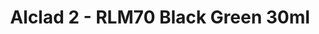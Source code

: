 ---
layout: product
title: "Alclad 2 - RLM70 Black Green 30ml"
price: "TBA" 
desc: "Metalizer boja"
img_path: "/assets/img/ALCE216.webp"
brand: "N/A"
available: false
special_offer: false
new: false
soon: false
cat: "040000"
subcat: "040300"
subsubcat: "0N/A"
sifra: "ALCE216"
popular: false
spec: false
---